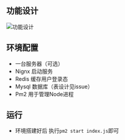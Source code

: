 ## 功能设计
![功能设计](https://user-gold-cdn.xitu.io/2019/3/24/169afeeb36321a50?w=922&h=1300&f=png&s=201330)

## 环境配置
- 一台服务器（可选）
- Nignx 启动服务
- Redis 缓存用户登录态
- Mysql 数据库（表设计见issue）
- Pm2 用于管理Node进程

## 运行
- 环境搭建好后 执行`pm2 start index.js`即可
